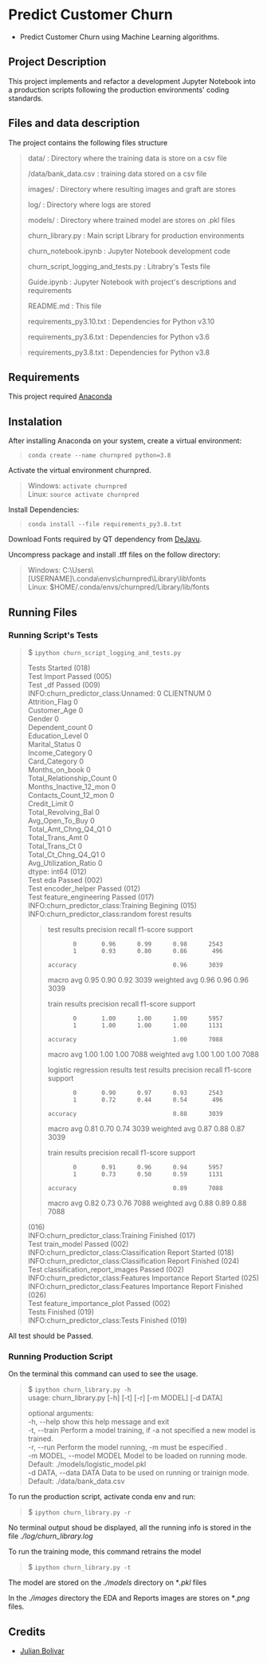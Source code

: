 # Predict Customer Churn

- Predict Customer Churn using Machine Learning algorithms.

## Project Description

This project implements and refactor a development Jupyter Notebook into a
production scripts following the production environments' coding standards.

## Files and data description

The project contains the following files structure

>data/ : Directory where the training data is store on a csv file
>
>/data/bank_data.csv : training data stored on a csv file
>
>images/ : Directory where resulting images and graft are stores
>
>log/ : Directory where logs are stored
>
>models/ :  Directory where trained model are stores on .pkl files
>
>churn_library.py : Main script Library for production environments
>
>churn_notebook.ipynb : Jupyter Notebook development code
>
>churn_script_logging_and_tests.py : Litrabry's Tests file
>
>Guide.ipynb : Jupyter Notebook with project's descriptions and requirements
>
>README.md  : This file
>
>requirements_py3.10.txt : Dependencies for Python v3.10
>
>requirements_py3.6.txt : Dependencies for Python v3.6
>
>requirements_py3.8.txt : Dependencies for Python v3.8

## Requirements

This project required [Anaconda](https://www.anaconda.com/download)

## Instalation

After installing Anaconda on your system, create a virtual environment:

> `conda create --name churnpred python=3.8`

Activate the virtual environment churnpred.

> Windows: `activate churnpred`  
> Linux: `source activate churnpred`

Install Dependencies:

> `conda install --file requirements_py3.8.txt`

Download Fonts required by QT dependency from [DeJavu](https://dejavu-fonts.github.io).

Uncompress package and install .tff files on the follow directory:

> Windows: C:\Users\\[USERNAME]\\.conda\envs\churnpred\Library\lib\fonts  
> Linux: $HOME/.conda/envs/churnpred/Library/lib/fonts

## Running Files
### Running Script's Tests

> $ `ipython churn_script_logging_and_tests.py`
> 
> Tests Started (018)  
> Test Import Passed (005)  
> Test _df Passed (009)  
> INFO:churn_predictor_class:Unnamed: 0
> CLIENTNUM                   0  
> Attrition_Flag              0  
> Customer_Age                0  
> Gender                      0  
> Dependent_count             0  
> Education_Level             0  
> Marital_Status              0  
> Income_Category             0  
> Card_Category               0  
> Months_on_book              0  
> Total_Relationship_Count    0  
> Months_Inactive_12_mon      0  
> Contacts_Count_12_mon       0  
> Credit_Limit                0  
> Total_Revolving_Bal         0  
> Avg_Open_To_Buy             0  
> Total_Amt_Chng_Q4_Q1        0  
> Total_Trans_Amt             0  
> Total_Trans_Ct              0  
> Total_Ct_Chng_Q4_Q1         0  
> Avg_Utilization_Ratio       0  
> dtype: int64 (012)  
> Test eda Passed (002)  
> Test encoder_helper Passed (012)  
> Test feature_engineering Passed (017)  
> INFO:churn_predictor_class:Training Begining (015)  
> INFO:churn_predictor_class:random forest results  
> > test results
> >               precision    recall  f1-score   support
> > 
> >            0       0.96      0.99      0.98      2543
> >            1       0.93      0.80      0.86       496
> > 
> >     accuracy                           0.96      3039
> >    macro avg       0.95      0.90      0.92      3039
> > weighted avg       0.96      0.96      0.96      3039
> > 
> > train results
> >               precision    recall  f1-score   support
> > 
> >            0       1.00      1.00      1.00      5957
> >            1       1.00      1.00      1.00      1131
> > 
> >     accuracy                           1.00      7088
> >    macro avg       1.00      1.00      1.00      7088
> > weighted avg       1.00      1.00      1.00      7088
> > 
> > logistic regression results
> > test results
> >               precision    recall  f1-score   support
> > 
> >            0       0.90      0.97      0.93      2543
> >            1       0.72      0.44      0.54       496
> > 
> >     accuracy                           0.88      3039
> >    macro avg       0.81      0.70      0.74      3039
> > weighted avg       0.87      0.88      0.87      3039
> > 
> > train results
> >               precision    recall  f1-score   support
> > 
> >            0       0.91      0.96      0.94      5957
> >            1       0.73      0.50      0.59      1131
> > 
> >     accuracy                           0.89      7088
> >    macro avg       0.82      0.73      0.76      7088
> > weighted avg       0.88      0.89      0.88      7088
> > 
>  (016)  
> INFO:churn_predictor_class:Training Finished (017)  
> Test train_model Passed (002)  
> INFO:churn_predictor_class:Classification Report Started (018)  
> INFO:churn_predictor_class:Classification Report Finished (024)  
> Test classification_report_images Passed (002)  
> INFO:churn_predictor_class:Features Importance Report Started (025)  
> INFO:churn_predictor_class:Features Importance Report Finished (026)  
> Test feature_importance_plot Passed (002)  
> Tests Finished (019)  
> INFO:churn_predictor_class:Tests Finished (019)  

All test should be Passed.

### Running Production Script

On the terminal this command can used to see the usage.

> $ `ipython churn_library.py -h`  
> usage: churn_library.py [-h] [-t] [-r] [-m MODEL] [-d DATA]
> 
> optional arguments:  
>   -h, --help            show this help message and exit  
>   -t, --train           Perform a model training, if -a not specified a new model is trained.  
>   -r, --run             Perform the model running, -m must be especified .  
>   -m MODEL, --model MODEL Model to be loaded on running mode.  
>                           Default: ./models/logistic_model.pkl  
>   -d DATA, --data DATA  Data to be used on running or trainign mode.  
>                         Default: ./data/bank_data.csv

To run the production script, activate conda env and run: 

> $ `ipython churn_library.py -r`

No terminal output shoud be displayed, all the running info is stored in the
file *./log/churn_library.log*

To run the training mode, this command retrains the model

> $ `ipython churn_library.py -t`

The model are stored on the *./models* directory on **.pkl* files

In the *./images* directory the EDA and Reports images are stores on **.png* files.

## Credits

- [Julian Bolivar](https://www.bolivartech.com)


